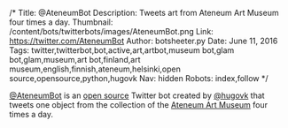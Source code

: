 /*
Title: @AteneumBot
Description: Tweets art from Ateneum Art Museum four times a day. 
Thumbnail: /content/bots/twitterbots/images/AteneumBot.png
Link: https://twitter.com/AteneumBot
Author: botsheeter.py
Date: June 11, 2016
Tags: twitter,twitterbot,bot,active,art,artbot,museum bot,glam bot,glam,museum,art bot,finland,art museum,english,finnish,ateneum,helsinki,open source,opensource,python,hugovk
Nav: hidden
Robots: index,follow
*/

[@AteneumBot](https://twitter.com/AteneumBot) is an [open source](https://github.com/hugovk/fngbot) Twitter bot created by [@hugovk](https://twitter.com/hugovk) that tweets one object from the collection of the [Ateneum Art Museum](http://www.ateneum.fi/?lang=en) four times a day.
